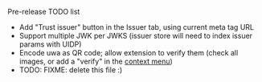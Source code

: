 Pre-release TODO list

* Add "Trust issuer" button in the Issuer tab, using current meta tag URL
* Support multiple JWK per JWKS (issuer store will need to index issuer params with UIDP)
* Encode uwa as QR code; allow extension to verify them (check all images, or add a "verify" in the [context menu](https://developer.chrome.com/docs/extensions/reference/contextMenus/))
* TODO: FIXME: delete this file :)